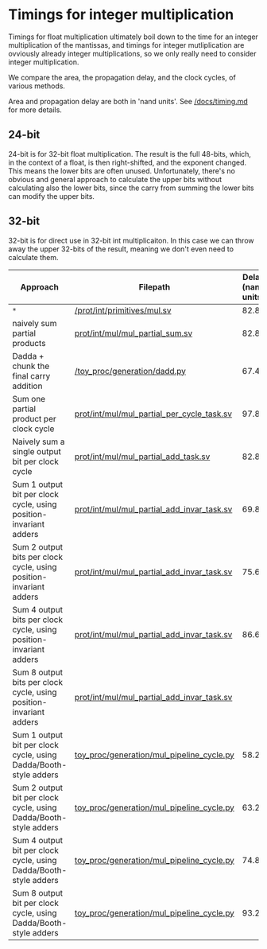 # Timings for integer multiplication

Timings for float multiplication ultimately boil down to the time for an integer multiplication of the mantissas, and timings for integer mutliplication are ovviously already integer multiplications, so we only really need to consider integer multiplication.

We compare the area, the propagation delay, and the clock cycles, of various methods.

Area and propagation delay are both in 'nand units'. See [/docs/timing.md](/docs/timing.md) for more details.

## 24-bit

24-bit is for 32-bit float multiplication. The result is the full 48-bits, which, in the context of a float, is then right-shifted, and the exponent changed. This means the lower bits are often unused. Unfortunately, there's no obvious and general approach to calculate the upper bits without calculating also the lower bits, since the carry from summing the lower bits can modify the upper bits.

## 32-bit

32-bit is for direct use in 32-bit int multiplicaiton. In this case we can throw away the upper 32-bits of the result, meaning we don't even need to calculate them.

| Approach | Filepath | Delay (nand units) |Area (nand units) | Clock cycles |
|---------|-----------|---------------------|----------------|------------|
| `*` | [/prot/int/primitives/mul.sv](/prot/int/primitives/mul.sv) |  82.8 | 5370 | 1|
| naively sum partial products | [prot/int/mul/mul_partial_sum.sv](prot/int/mul/mul_partial_sum.sv) | 82.8 | 5372 | 1 |
| Dadda + chunk the final carry addition | [/toy_proc/generation/dadd.py](/toy_proc/generation/dadd.py) |  67.4 | 4960 | 1|
| Sum one partial product per clock cycle |  [prot/int/mul/mul_partial_per_cycle_task.sv](prot/int/mul/mul_partial_per_cycle_task.sv) | 97.8 | 2103 | 32 |
| Naively sum a single output bit per clock cycle | [prot/int/mul/mul_partial_add_task.sv](prot/int/mul/mul_partial_add_task.sv) | 82.8 |5372 | 32|
| Sum 1 output bit per clock cycle, using position-invariant adders | [prot/int/mul/mul_partial_add_invar_task.sv](prot/int/mul/mul_partial_add_invar_task.sv) | 69.8 | 908 | 32|
| Sum 2 output bits per clock cycle, using position-invariant adders | [prot/int/mul/mul_partial_add_invar_task.sv](prot/int/mul/mul_partial_add_invar_task.sv) |  75.6|1414|16|
| Sum 4 output bits per clock cycle, using position-invariant adders | [prot/int/mul/mul_partial_add_invar_task.sv](prot/int/mul/mul_partial_add_invar_task.sv) |  86.6|1970 | 8|
| Sum 8 output bits per clock cycle, using position-invariant adders | [prot/int/mul/mul_partial_add_invar_task.sv](prot/int/mul/mul_partial_add_invar_task.sv) | 
| Sum 1 output bit per clock cycle, using Dadda/Booth-style adders | [toy_proc/generation/mul_pipeline_cycle.py](toy_proc/generation/mul_pipeline_cycle.py) | 58.2 | 863 | 32 |
| Sum 2 output bit per clock cycle, using Dadda/Booth-style adders | [toy_proc/generation/mul_pipeline_cycle.py](toy_proc/generation/mul_pipeline_cycle.py) | 63.2 | 1244 | 16 |
| Sum 4 output bit per clock cycle, using Dadda/Booth-style adders | [toy_proc/generation/mul_pipeline_cycle.py](toy_proc/generation/mul_pipeline_cycle.py) | 74.8 | 2018 | 8 |
| Sum 8 output bit per clock cycle, using Dadda/Booth-style adders | [toy_proc/generation/mul_pipeline_cycle.py](toy_proc/generation/mul_pipeline_cycle.py) | 93.2 | 3429 | 4|
